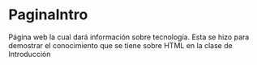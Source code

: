 # PaginaIntro
Página web la cual dará información sobre tecnología. Esta se hizo para demostrar el conocimiento que se tiene sobre HTML en la clase de Introducción

